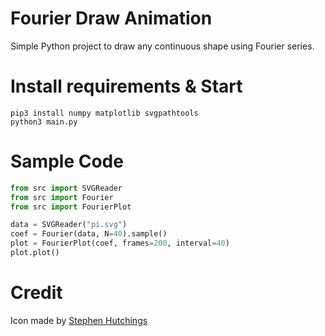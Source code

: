 # Fourier Draw Animation

Simple Python project to draw any continuous shape using Fourier series.

# Install requirements & Start

```
pip3 install numpy matplotlib svgpathtools
python3 main.py
```

# Sample Code

```python
from src import SVGReader
from src import Fourier
from src import FourierPlot

data = SVGReader("pi.svg")
coef = Fourier(data, N=40).sample()
plot = FourierPlot(coef, frames=200, interval=40)
plot.plot()
```

# Credit

Icon made by [Stephen Hutchings](https://www.flaticon.com/authors/stephen-hutchings)
